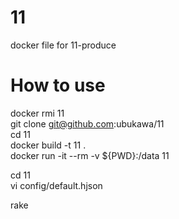 # 11
docker file for 11-produce

# How to use
docker rmi 11  
git clone git@github.com:ubukawa/11  
cd 11  
docker build -t 11 .  
docker run -it --rm -v ${PWD}:/data 11  
 
cd 11  
vi config/default.hjson  

rake
